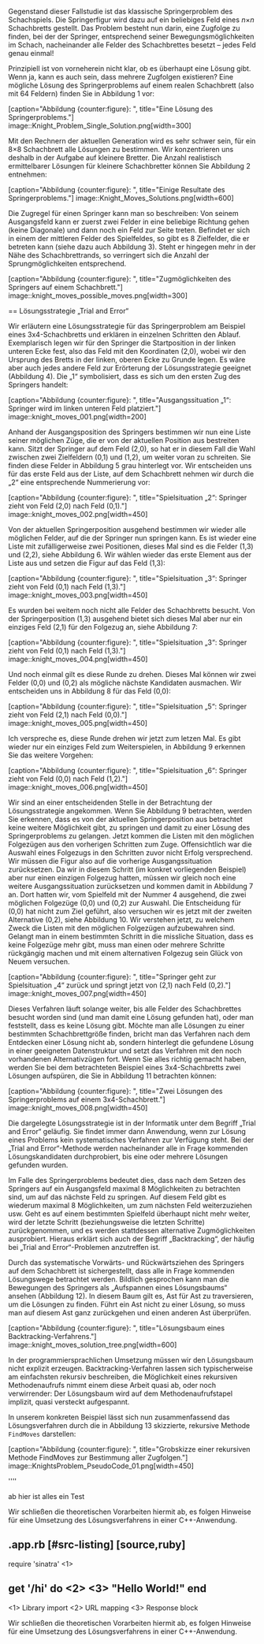 <!-- Das Springerproblem -->
                                         
Gegenstand dieser Fallstudie ist das klassische Springerproblem des Schachspiels. Die Springerfigur wird dazu auf ein beliebiges Feld eines _n_×_n_ Schachbretts gestellt.
Das Problem besteht nun darin, eine Zugfolge zu finden, bei der der Springer, entsprechend seiner Bewegungsmöglichkeiten im Schach, nacheinander alle Felder des Schachbrettes besetzt – jedes Feld genau einmal!

<!--more--> 

Prinzipiell ist von vorneherein nicht klar, ob es überhaupt eine Lösung gibt. Wenn ja, kann es auch sein, dass mehrere Zugfolgen existieren?
Eine mögliche Lösung des Springerproblems auf einem realen Schachbrett (also mit 64 Feldern) finden Sie in Abbildung 1 vor:

[caption="Abbildung {counter:figure}: ", title="Eine Lösung des Springerproblems."]
image::Knight_Problem_Single_Solution.png[width=300]

Mit den Rechnern der aktuellen Generation wird es sehr schwer sein, für ein 8×8 Schachbrett alle Lösungen zu bestimmen.
Wir konzentrieren uns deshalb in der Aufgabe auf kleinere Bretter. Die Anzahl realistisch ermittelbarer Lösungen für kleinere Schachbretter können Sie Abbildung 2 entnehmen:

[caption="Abbildung {counter:figure}: ", title="Einige Resultate des Springerproblems."]
image::Knight_Moves_Solutions.png[width=600]

Die Zugregel für einen Springer kann man so beschreiben: Von seinem Ausgangsfeld kann er zuerst zwei Felder in eine beliebige Richtung gehen (keine Diagonale) und dann noch ein Feld zur Seite treten. Befindet er sich in einem der mittleren Felder des Spielfeldes, so gibt es 8 Zielfelder, die er betreten kann (siehe dazu auch Abbildung 3). Steht er hingegen mehr in der Nähe des Schachbrettrands, so verringert sich die Anzahl der Sprungmöglichkeiten entsprechend.

[caption="Abbildung {counter:figure}: ", title="Zugmöglichkeiten des Springers auf einem Schachbrett."]
image::knight_moves_possible_moves.png[width=300]


== Lösungsstrategie „Trial and Error“

Wir erläutern eine Lösungsstrategie für das Springerproblem am Beispiel eines 3x4-Schachbretts und erklären in einzelnen Schritten den Ablauf. Exemplarisch legen wir für den Springer die Startposition in der linken unteren Ecke fest, also das Feld mit den Koordinaten (2,0), wobei wir den Ursprung des Bretts in der linken, oberen Ecke zu Grunde legen. Es wäre aber auch jedes andere Feld zur Erörterung der Lösungsstrategie geeignet (Abbildung 4). Die „1“ symbolisiert, dass es sich um den ersten Zug des Springers handelt:

[caption="Abbildung {counter:figure}: ", title="Ausgangssituation „1“: Springer wird im linken unteren Feld platziert."]
image::knight_moves_001.png[width=200]

Anhand der Ausgangsposition des Springers bestimmen wir nun eine Liste seiner möglichen Züge, die er von der aktuellen Position aus bestreiten kann. Sitzt der Springer auf dem Feld (2,0), so hat er in diesem Fall die Wahl zwischen zwei Zielfeldern (0,1) und (1,2), um weiter voran zu schreiten. Sie finden diese Felder in Abbildung 5 grau hinterlegt vor. Wir entscheiden uns für das erste Feld aus der Liste, auf dem Schachbrett nehmen wir durch die „2“ eine entsprechende Nummerierung vor:

[caption="Abbildung {counter:figure}: ", title="Spielsituation „2“: Springer zieht von Feld (2,0) nach Feld (0,1)."]
image::knight_moves_002.png[width=450]

Von der aktuellen Springerposition ausgehend bestimmen wir wieder alle möglichen Felder, auf die der Springer nun springen kann. Es ist wieder eine Liste mit zufälligerweise zwei Positionen, dieses Mal sind es die Felder (1,3) und (2,2), siehe Abbildung 6. Wir wählen wieder das erste Element aus der Liste aus und setzen die Figur auf das Feld (1,3):

[caption="Abbildung {counter:figure}: ", title="Spielsituation „3“: Springer zieht von Feld (0,1) nach Feld (1,3)."]
image::knight_moves_003.png[width=450]


Es wurden bei weitem noch nicht alle Felder des Schachbretts besucht. Von der Springerposition (1,3) ausgehend bietet sich dieses Mal aber nur ein einziges Feld (2,1) für den Folgezug an, siehe Abbildung 7:

[caption="Abbildung {counter:figure}: ", title="Spielsituation „3“: Springer zieht von Feld (0,1) nach Feld (1,3)."]
image::knight_moves_004.png[width=450]

Und noch einmal gilt es diese Runde zu drehen. Dieses Mal können wir zwei Felder (0,0) und (0,2) als mögliche nächste Kandidaten ausmachen. Wir entscheiden uns in Abbildung 8 für das Feld (0,0):

[caption="Abbildung {counter:figure}: ", title="Spielsituation „5“: Springer zieht von Feld (2,1) nach Feld (0,0)."]
image::knight_moves_005.png[width=450]

Ich verspreche es, diese Runde drehen wir jetzt zum letzen Mal. Es gibt wieder nur ein einziges Feld zum Weiterspielen, in Abbildung 9 erkennen Sie das weitere Vorgehen:

[caption="Abbildung {counter:figure}: ", title="Spielsituation „6“: Springer zieht von Feld (0,0) nach Feld (1,2)."]
image::knight_moves_006.png[width=450]

Wir sind an einer entscheidenden Stelle in der Betrachtung der Lösungsstrategie angekommen. Wenn Sie Abbildung 9 betrachten, werden Sie erkennen, dass es von der aktuellen Springerposition aus betrachtet keine weitere Möglichkeit gibt, zu springen und damit zu einer Lösung des Springerproblems zu gelangen. Jetzt kommen die Listen mit den möglichen Folgezügen aus den vorherigen Schritten zum Zuge. Offensichtlich war die Auswahl eines Folgezugs in den Schritten zuvor nicht Erfolg versprechend. Wir müssen die Figur also auf die vorherige Ausgangssituation zurücksetzen. Da wir in diesem Schritt (im konkret vorliegenden Beispiel) aber nur einen einzigen Folgezug hatten, müssen wir gleich noch eine weitere Ausgangssituation zurücksetzen und kommen damit in Abbildung 7 an. Dort hatten wir, vom Spielfeld mit der Nummer 4 ausgehend, die zwei möglichen Folgezüge (0,0) und (0,2) zur Auswahl. Die Entscheidung für (0,0) hat nicht zum Ziel geführt, also versuchen wir es jetzt mit der zweiten Alternative (0,2), siehe Abbildung 10. Wir verstehen jetzt, zu welchem Zweck die Listen mit den möglichen Folgezügen aufzubewahren sind. Gelangt man in einem bestimmten Schritt in die missliche Situation, dass es keine Folgezüge mehr gibt, muss man einen oder mehrere Schritte rückgängig machen und mit einem alternativen Folgezug sein Glück von Neuem versuchen.

[caption="Abbildung {counter:figure}: ", title="Springer geht zur Spielsituation „4“ zurück und springt jetzt von (2,1) nach Feld (0,2)."]
image::knight_moves_007.png[width=450]

Dieses Verfahren läuft solange weiter, bis alle Felder des Schachbrettes besucht worden sind (und man damit eine Lösung gefunden hat), oder man feststellt, dass es keine Lösung gibt. Möchte man alle Lösungen zu einer bestimmten Schachbrettgröße finden, bricht man das Verfahren nach dem Entdecken einer Lösung nicht ab, sondern hinterlegt die gefundene Lösung in einer geeigneten Datenstruktur und setzt das Verfahren mit den noch vorhandenen Alternativzügen fort. Wenn Sie alles richtig gemacht haben, werden Sie bei dem betrachteten Beispiel eines 3x4-Schachbretts zwei Lösungen aufspüren, die Sie in Abbildung 11 betrachten können:

[caption="Abbildung {counter:figure}: ", title="Zwei Lösungen des Springerproblems auf einem 3x4-Schachbrett."]
image::knight_moves_008.png[width=450]

Die dargelegte Lösungsstrategie ist in der Informatik unter dem Begriff „Trial and Error“ geläufig. Sie findet immer dann Anwendung, wenn zur Lösung eines Problems kein systematisches Verfahren zur Verfügung steht. Bei der „Trial and Error“-Methode werden nacheinander alle in Frage kommenden Lösungskandidaten durchprobiert, bis eine oder mehrere Lösungen gefunden wurden.

Im Falle des Springerproblems bedeutet dies, dass nach dem Setzen des Springers auf ein Ausgangsfeld maximal 8 Möglichkeiten zu betrachten sind, um auf das nächste Feld zu springen. Auf diesem Feld gibt es wiederum maximal 8 Möglichkeiten, um zum nächsten Feld weiterzuziehen usw. Geht es auf einem bestimmten Spielfeld überhaupt nicht mehr weiter, wird der letzte Schritt (beziehungsweise die letzten Schritte) zurückgenommen, und es werden stattdessen alternative Zugmöglichkeiten ausprobiert. Hieraus erklärt sich auch der Begriff „Backtracking“, der häufig bei „Trial and Error“-Problemen anzutreffen ist.

Durch das systematische Vorwärts- und Rückwärtsziehen des Springers auf dem Schachbrett ist sichergestellt, dass alle in Frage kommenden Lösungswege betrachtet werden. Bildlich gesprochen kann man die Bewegungen des Springers als „Aufspannen eines Lösungsbaums“ ansehen (Abbildung 12). In diesem Baum gilt es, Ast für Ast zu traversieren, um die Lösungen zu finden. Führt ein Ast nicht zu einer Lösung, so muss man auf diesem Ast ganz zurückgehen und einen anderen Ast überprüfen.

[caption="Abbildung {counter:figure}: ", title="Lösungsbaum eines Backtracking-Verfahrens."]
image::knight_moves_solution_tree.png[width=600]

In der programmiersprachlichen Umsetzung müssen wir den Lösungsbaum nicht explizit erzeugen. Backtracking-Verfahren lassen sich typischerweise am einfachsten rekursiv beschreiben, die Möglichkeit eines rekursiven Methodenaufrufs nimmt einem diese Arbeit quasi ab, oder noch verwirrender: Der Lösungsbaum wird auf dem Methodenaufrufstapel implizit, quasi versteckt aufgespannt.

In unserem konkreten Beispiel lässt sich nun zusammenfassend das Lösungsverfahren durch die in Abbildung 13 skizzierte, rekursive Methode `FindMoves` darstellen:

[caption="Abbildung {counter:figure}: ", title="Grobskizze einer rekursiven Methode FindMoves zur Bestimmung aller Zugfolgen."]
image::KnightsProblem_PseudoCode_01.png[width=450]

''''

ab hier ist alles ein Test

Wir schließen die theoretischen Vorarbeiten hiermit ab, es folgen Hinweise für eine Umsetzung des Lösungsverfahrens in einer C++-Anwendung.


.app.rb 
[#src-listing] 
[source,ruby]
----
require 'sinatra' <1>

get '/hi' do <2> <3>
  "Hello World!"
end
----
<1> Library import
<2> URL mapping
<3> Response block

Wir schließen die theoretischen Vorarbeiten hiermit ab, es folgen Hinweise für eine Umsetzung des Lösungsverfahrens in einer C++-Anwendung.
